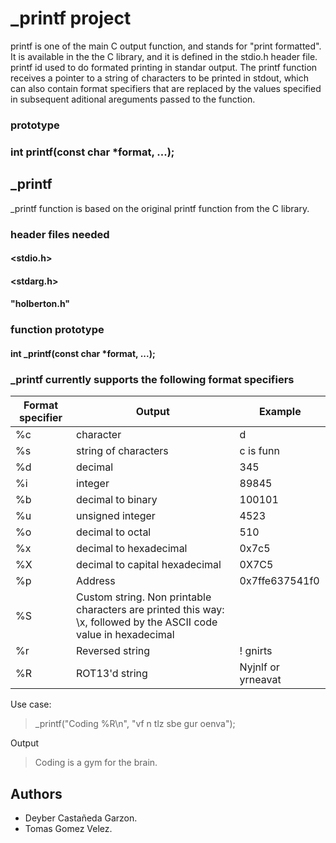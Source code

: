 # _printf project

printf is one of the main C output function, and stands for "print formatted".
It is available in the the C library, and it is defined in the stdio.h header file.
printf id used to do formated printing in standar output.
The printf function receives a pointer to a string of characters to be printed in stdout, which can also contain format specifiers that are replaced by the values specified in subsequent aditional areguments passed to the function.

### prototype
### int printf(const char *format, ...);

## _printf ##


_printf function is based on the original printf function from the C library.

### header files needed

#### <stdio.h> 
#### <stdarg.h> 
#### "holberton.h"

### function prototype
#### int _printf(const char *format, ...);

### _printf currently supports the following format specifiers

| Format specifier | Output | Example |
| ---------------- | ------ | ------- |
| %c | character | d |
| %s | string of characters | c is funn |
| %d | decimal | 345 |
| %i | integer | 89845 |
| %b | decimal to binary | 100101 |
| %u | unsigned integer | 4523 |
| %o | decimal to octal | 510 |
| %x | decimal to hexadecimal | 0x7c5 |
| %X | decimal to capital hexadecimal | 0X7C5 |
| %p | Address | 0x7ffe637541f0 |
| %S | Custom string. Non printable characters are printed  this way: \x, followed by the ASCII code value in hexadecimal |
| %r | Reversed string | ! gnirts |
| %R | ROT13'd string | Nyjnlf or yrneavat |

Use case:


>_printf("Coding %R\n", "vf n tlz sbe gur oenva");


Output

> Coding is a gym for the brain.


## Authors ##
* Deyber Castañeda Garzon.
* Tomas Gomez Velez.
